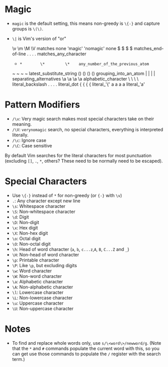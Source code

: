 # Magic

- `magic` is the default setting, this means non-greedy is `\{-}` and capture groups is `\(\)`.
- `\|` is Vim's version of "or"

	\v    \m       \M         \V    matches
	none  'magic'  'nomagic'  none
	$     $        $          \$    matches_end-of-line
	.     .        \.         \.    matches_any_character
	*     *        \*         \*    any_number_of_the_previous_atom
	~     ~        \~         \~    latest_substitute_string
	()    \(\)     \(\)       \(\)  grouping_into_an_atom
	|     \|       \|         \|    separating_alternatives
	\a    \a       \a         \a    alphabetic_character
	\\    \\       \\         \\    literal_backslash
	\.    \.       .          .     literal_dot
	\{    {        {          {     literal_'{'
	a     a        a          a     literal_'a'

# Pattern Modifiers

* `/\v`: Very magic search makes most special characters take on their meaning.
* `/\V`: `verynomagic` search, no special characters, everything is interpreted literally.
* `/\c`: Ignore case
* `/\C`: Case sensitive

By default Vim searches for the literal characters for most punctuation (excluding `[]`, `.`, `*`, others? These need to be normally need to be escaped).

# Special Characters

* Use `\{-}` instead of `*` for non-greedy (or `{-}` with `\v`)
* `.`: Any character except new line
* `\s`: Whitespace character
* `\S`: Non-whitespace character
* `\d`: Digit
* `\D`: Non-digit
* `\x`: Hex digit
* `\X`: Non-hex digit
* `\o`: Octal digit
* `\O`: Non-octal digit
* `\h`: Head of word character (`a`, `b`, `c...z`,`A`, `B`, `C...Z` and `_`)
* `\H`: Non-head of word character
* `\p`: Printable character
* `\P`: Like `\p`, but excluding digits
* `\w`: Word character
* `\W`: Non-word character
* `\a`: Alphabetic character
* `\A`: Non-alphabetic character
* `\l`: Lowercase character
* `\L`: Non-lowercase character
* `\u`: Uppercase character
* `\U`: Non-uppercase character

# Notes

- To find and replace whole words only, use `s/\<word\>/newword/g`. (Note that the `*` and `#` commands populate the current word with this, so you can get use those commands to populate the `/` register with the search term.)
